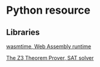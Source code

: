 # Python resource

## Libraries

[wasmtime, Web Assembly runtime](https://github.com/bytecodealliance/wasmtime-py)

[The Z3 Theorem Prover, SAT solver](https://github.com/Z3Prover/z3#python)